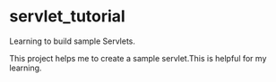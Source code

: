 # servlet_tutorial
Learning to build sample Servlets.

This project helps me to create a sample servlet.This is helpful for my learning.
